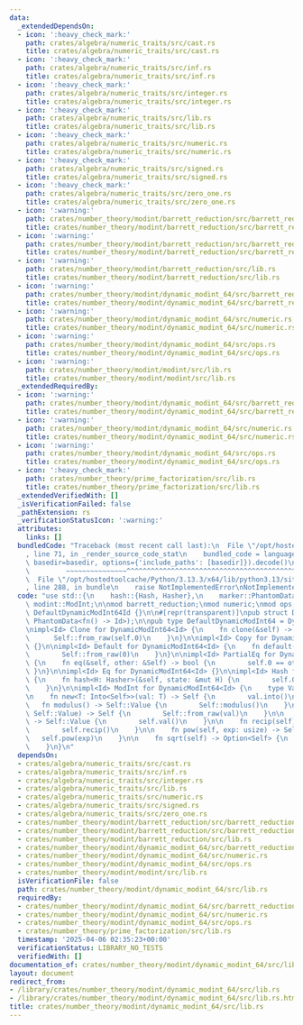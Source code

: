 ```yaml
---
data:
  _extendedDependsOn:
  - icon: ':heavy_check_mark:'
    path: crates/algebra/numeric_traits/src/cast.rs
    title: crates/algebra/numeric_traits/src/cast.rs
  - icon: ':heavy_check_mark:'
    path: crates/algebra/numeric_traits/src/inf.rs
    title: crates/algebra/numeric_traits/src/inf.rs
  - icon: ':heavy_check_mark:'
    path: crates/algebra/numeric_traits/src/integer.rs
    title: crates/algebra/numeric_traits/src/integer.rs
  - icon: ':heavy_check_mark:'
    path: crates/algebra/numeric_traits/src/lib.rs
    title: crates/algebra/numeric_traits/src/lib.rs
  - icon: ':heavy_check_mark:'
    path: crates/algebra/numeric_traits/src/numeric.rs
    title: crates/algebra/numeric_traits/src/numeric.rs
  - icon: ':heavy_check_mark:'
    path: crates/algebra/numeric_traits/src/signed.rs
    title: crates/algebra/numeric_traits/src/signed.rs
  - icon: ':heavy_check_mark:'
    path: crates/algebra/numeric_traits/src/zero_one.rs
    title: crates/algebra/numeric_traits/src/zero_one.rs
  - icon: ':warning:'
    path: crates/number_theory/modint/barrett_reduction/src/barrett_reduction_32.rs
    title: crates/number_theory/modint/barrett_reduction/src/barrett_reduction_32.rs
  - icon: ':warning:'
    path: crates/number_theory/modint/barrett_reduction/src/barrett_reduction_64.rs
    title: crates/number_theory/modint/barrett_reduction/src/barrett_reduction_64.rs
  - icon: ':warning:'
    path: crates/number_theory/modint/barrett_reduction/src/lib.rs
    title: crates/number_theory/modint/barrett_reduction/src/lib.rs
  - icon: ':warning:'
    path: crates/number_theory/modint/dynamic_modint_64/src/barrett_reduction.rs
    title: crates/number_theory/modint/dynamic_modint_64/src/barrett_reduction.rs
  - icon: ':warning:'
    path: crates/number_theory/modint/dynamic_modint_64/src/numeric.rs
    title: crates/number_theory/modint/dynamic_modint_64/src/numeric.rs
  - icon: ':warning:'
    path: crates/number_theory/modint/dynamic_modint_64/src/ops.rs
    title: crates/number_theory/modint/dynamic_modint_64/src/ops.rs
  - icon: ':warning:'
    path: crates/number_theory/modint/modint/src/lib.rs
    title: crates/number_theory/modint/modint/src/lib.rs
  _extendedRequiredBy:
  - icon: ':warning:'
    path: crates/number_theory/modint/dynamic_modint_64/src/barrett_reduction.rs
    title: crates/number_theory/modint/dynamic_modint_64/src/barrett_reduction.rs
  - icon: ':warning:'
    path: crates/number_theory/modint/dynamic_modint_64/src/numeric.rs
    title: crates/number_theory/modint/dynamic_modint_64/src/numeric.rs
  - icon: ':warning:'
    path: crates/number_theory/modint/dynamic_modint_64/src/ops.rs
    title: crates/number_theory/modint/dynamic_modint_64/src/ops.rs
  - icon: ':heavy_check_mark:'
    path: crates/number_theory/prime_factorization/src/lib.rs
    title: crates/number_theory/prime_factorization/src/lib.rs
  _extendedVerifiedWith: []
  _isVerificationFailed: false
  _pathExtension: rs
  _verificationStatusIcon: ':warning:'
  attributes:
    links: []
  bundledCode: "Traceback (most recent call last):\n  File \"/opt/hostedtoolcache/Python/3.13.3/x64/lib/python3.13/site-packages/onlinejudge_verify/documentation/build.py\"\
    , line 71, in _render_source_code_stat\n    bundled_code = language.bundle(stat.path,\
    \ basedir=basedir, options={'include_paths': [basedir]}).decode()\n          \
    \         ~~~~~~~~~~~~~~~^^^^^^^^^^^^^^^^^^^^^^^^^^^^^^^^^^^^^^^^^^^^^^^^^^^^^^^^^^^^^^^^^^\n\
    \  File \"/opt/hostedtoolcache/Python/3.13.3/x64/lib/python3.13/site-packages/onlinejudge_verify/languages/rust.py\"\
    , line 288, in bundle\n    raise NotImplementedError\nNotImplementedError\n"
  code: "use std::{\n    hash::{Hash, Hasher},\n    marker::PhantomData,\n};\n\nuse\
    \ modint::ModInt;\n\nmod barrett_reduction;\nmod numeric;\nmod ops;\n\npub enum\
    \ DefaultDynamicModInt64Id {}\n\n#[repr(transparent)]\npub struct DynamicModInt64<Id>(u64,\
    \ PhantomData<fn() -> Id>);\n\npub type DefaultDynamicModInt64 = DynamicModInt64<DefaultDynamicModInt64Id>;\n\
    \nimpl<Id> Clone for DynamicModInt64<Id> {\n    fn clone(&self) -> Self {\n  \
    \      Self::from_raw(self.0)\n    }\n}\n\nimpl<Id> Copy for DynamicModInt64<Id>\
    \ {}\n\nimpl<Id> Default for DynamicModInt64<Id> {\n    fn default() -> Self {\n\
    \        Self::from_raw(0)\n    }\n}\n\nimpl<Id> PartialEq for DynamicModInt64<Id>\
    \ {\n    fn eq(&self, other: &Self) -> bool {\n        self.0 == other.0\n   \
    \ }\n}\n\nimpl<Id> Eq for DynamicModInt64<Id> {}\n\nimpl<Id> Hash for DynamicModInt64<Id>\
    \ {\n    fn hash<H: Hasher>(&self, state: &mut H) {\n        self.0.hash(state);\n\
    \    }\n}\n\nimpl<Id> ModInt for DynamicModInt64<Id> {\n    type Value = u64;\n\
    \n    fn new<T: Into<Self>>(val: T) -> Self {\n        val.into()\n    }\n\n \
    \   fn modulus() -> Self::Value {\n        Self::modulus()\n    }\n\n    fn from_raw(val:\
    \ Self::Value) -> Self {\n        Self::from_raw(val)\n    }\n\n    fn val(self)\
    \ -> Self::Value {\n        self.val()\n    }\n\n    fn recip(self) -> Self {\n\
    \        self.recip()\n    }\n\n    fn pow(self, exp: usize) -> Self {\n     \
    \   self.pow(exp)\n    }\n\n    fn sqrt(self) -> Option<Self> {\n        self.sqrt()\n\
    \    }\n}\n"
  dependsOn:
  - crates/algebra/numeric_traits/src/cast.rs
  - crates/algebra/numeric_traits/src/inf.rs
  - crates/algebra/numeric_traits/src/integer.rs
  - crates/algebra/numeric_traits/src/lib.rs
  - crates/algebra/numeric_traits/src/numeric.rs
  - crates/algebra/numeric_traits/src/signed.rs
  - crates/algebra/numeric_traits/src/zero_one.rs
  - crates/number_theory/modint/barrett_reduction/src/barrett_reduction_32.rs
  - crates/number_theory/modint/barrett_reduction/src/barrett_reduction_64.rs
  - crates/number_theory/modint/barrett_reduction/src/lib.rs
  - crates/number_theory/modint/dynamic_modint_64/src/barrett_reduction.rs
  - crates/number_theory/modint/dynamic_modint_64/src/numeric.rs
  - crates/number_theory/modint/dynamic_modint_64/src/ops.rs
  - crates/number_theory/modint/modint/src/lib.rs
  isVerificationFile: false
  path: crates/number_theory/modint/dynamic_modint_64/src/lib.rs
  requiredBy:
  - crates/number_theory/modint/dynamic_modint_64/src/barrett_reduction.rs
  - crates/number_theory/modint/dynamic_modint_64/src/numeric.rs
  - crates/number_theory/modint/dynamic_modint_64/src/ops.rs
  - crates/number_theory/prime_factorization/src/lib.rs
  timestamp: '2025-04-06 02:35:23+00:00'
  verificationStatus: LIBRARY_NO_TESTS
  verifiedWith: []
documentation_of: crates/number_theory/modint/dynamic_modint_64/src/lib.rs
layout: document
redirect_from:
- /library/crates/number_theory/modint/dynamic_modint_64/src/lib.rs
- /library/crates/number_theory/modint/dynamic_modint_64/src/lib.rs.html
title: crates/number_theory/modint/dynamic_modint_64/src/lib.rs
---
```

